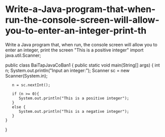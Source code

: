 # Write-a-Java-program-that-when-run-the-console-screen-will-allow-you-to-enter-an-integer-print-th
Write a Java program that, when run, the console screen will allow you to enter an integer, print the screen "This is a positive integer"
import java.util.Scanner;

public class BaiTapJavaCoBan1 {
    public static void main(String[] args)
    {
       int n;
       System.out.println("Input an integer:");
       Scanner sc = new Scanner(System.in);

       n = sc.nextInt();

       if (n >= 0){
          System.out.println("This is a positive integer");
       }
       else {
          System.out.println("This is a negative integer");
       }
    }
}
